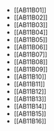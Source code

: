 - [[AB11B01]]
- [[AB11B02]]
- [[AB11B03]]
- [[AB11B04]]
- [[AB11B05]]
- [[AB11B06]]
- [[AB11B07]]
- [[AB11B08]]
- [[AB11B09]]
- [[AB11B10]]
- [[AB11B11]]
- [[AB11B12]]
- [[AB11B13]]
- [[AB11B14]]
- [[AB11B15]]
- [[AB11B16]]